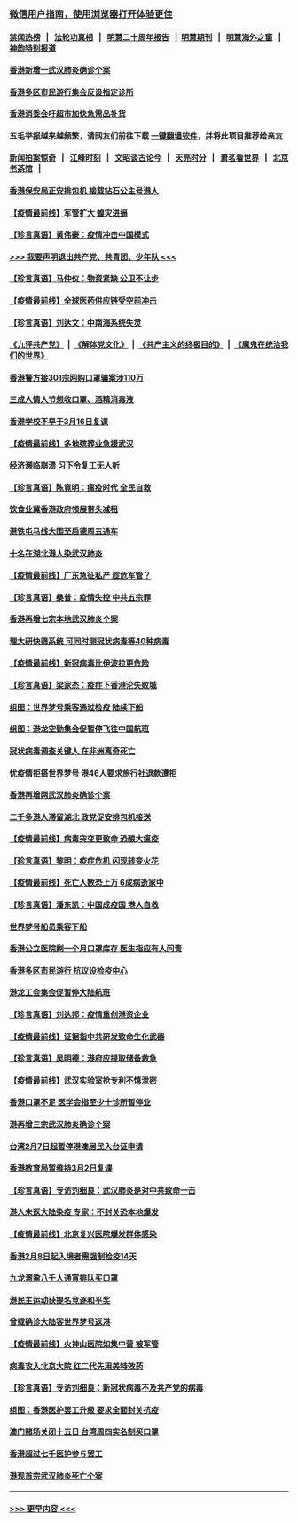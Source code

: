 ### [微信用户指南，使用浏览器打开体验更佳](https://github.com/gfw-breaker/banned-news1/blob/master/indexes/wechat-guide.md?t=0)
#### [禁闻热榜](热点新闻.md?t=0)  &nbsp;&nbsp;|&nbsp;&nbsp; [法轮功真相](https://github.com/gfw-breaker/truth/blob/master/README.md?t=0) &nbsp;&nbsp;|&nbsp;&nbsp; [明慧二十周年报告](https://github.com/gfw-breaker/mh-reports/blob/master/README.md?t=0) &nbsp;&nbsp;|&nbsp;&nbsp;[明慧期刊](https://github.com/gfw-breaker/mh-qikan) &nbsp;&nbsp;|&nbsp;&nbsp; [明慧海外之窗](https://github.com/gfw-breaker/mh-news/blob/master/README.md?t=0) &nbsp;&nbsp;|&nbsp;&nbsp; [神韵特别报道](https://github.com/gfw-breaker/mh-news/blob/master/shenyun.md?t=0)
#### [香港新增一武汉肺炎确诊个案](../pages/nsc415/n11874044.md?t=02172122) 
#### [香港多区市民游行集会反设指定诊所](../pages/nsc415/n11874017.md?t=02172122) 
#### [香港消委会吁超市加快急需品补货](../pages/nsc415/n11874003.md?t=02172122) 
#### 五毛举报越来越频繁，请网友们前往下载 [一键翻墙软件](https://github.com/gfw-breaker/ssr-accounts)，并将此项目推荐给亲友
#### [新闻拍案惊奇](https://github.com/gfw-breaker/banned-news1/blob/master/pages/link4.md) &nbsp;&nbsp;|&nbsp;&nbsp; [江峰时刻](https://github.com/gfw-breaker/banned-news1/blob/master/pages/link4.md) &nbsp;&nbsp;|&nbsp;&nbsp; [文昭谈古论今](https://github.com/gfw-breaker/banned-news1/blob/master/pages/link4.md) &nbsp;&nbsp;|&nbsp;&nbsp; [天亮时分](https://github.com/gfw-breaker/banned-news1/blob/master/pages/link4.md) &nbsp;&nbsp;|&nbsp;&nbsp; [萧茗看世界](https://github.com/gfw-breaker/banned-news1/blob/master/pages/link4.md) &nbsp;&nbsp;|&nbsp;&nbsp; [北京老茶馆](https://github.com/gfw-breaker/banned-news1/blob/master/pages/link4.md) &nbsp;&nbsp;|&nbsp;&nbsp; 
#### [香港保安局正安排包机 接载钻石公主号港人](../pages/nsc415/n11873932.md?t=02172122) 
#### [【疫情最前线】军管扩大 蝗灾进逼](../pages/nsc415/n11873780.md?t=02172122) 
#### [【珍言真语】黄伟豪：疫情冲击中国模式](../pages/nsc415/n11873482.md?t=02172122) 
#### [>>> 我要声明退出共产党、共青团、少年队 <<<](https://github.com/begood0513/goodnews/blob/master/quit/letter.md) 
#### [【珍言真语】马仲仪：物资紧缺 公卫不让步](../pages/nsc415/n11872315.md?t=02172122) 
#### [【疫情最前线】全球医药供应链受空前冲击](../pages/nsc415/n11869614.md?t=02172122) 
#### [【珍言真语】刘达文：中南海系统失灵](../pages/nsc415/n11869465.md?t=02172122) 
#### [《九评共产党》](https://github.com/begood0513/9ping.md/blob/master/README.md) &nbsp;|&nbsp; [《解体党文化》](../../../../jtdwh.md/blob/master/README.md)  &nbsp;|&nbsp; [《共产主义的终极目的》](../../../../gczydzjmd.md/blob/master/README.md) &nbsp;|&nbsp; [《魔鬼在统治我们的世界》](../../../../mgztzwmdsj.md/blob/master/README.md) 
#### [香港警方接301宗网购口罩骗案涉110万](../pages/nsc415/n11867572.md?t=02172122) 
#### [三成人情人节想收口罩、酒精消毒液](../pages/nsc415/n11867523.md?t=02172122) 
#### [香港学校不早于3月16日复课](../pages/nsc415/n11867498.md?t=02172122) 
#### [【疫情最前线】多地殡葬业急援武汉](../pages/nsc415/n11866914.md?t=02172122) 
#### [经济濒临崩溃 习下令复工无人听](../pages/nsc415/n11867269.md?t=02172122) 
#### [【珍言真语】陈竟明：瘟疫时代 全民自救](../pages/nsc415/n11866765.md?t=02172122) 
#### [饮食业冀香港政府领展带头减租](../pages/nsc415/n11864876.md?t=02172122) 
#### [港铁屯马线大围至启德周五通车](../pages/nsc415/n11864842.md?t=02172122) 
#### [十名在湖北港人染武汉肺炎](../pages/nsc415/n11864807.md?t=02172122) 
#### [【疫情最前线】广东急征私产 趁危军管？](../pages/nsc415/n11864205.md?t=02172122) 
#### [【珍言真语】桑普：疫情失控 中共五宗罪](../pages/nsc415/n11864157.md?t=02172122) 
#### [香港再增七宗本地武汉肺炎个案](../pages/nsc415/n11862405.md?t=02172122) 
#### [理大研快筛系统 可同时测冠状病毒等40种病毒](../pages/nsc415/n11862376.md?t=02172122) 
#### [【疫情最前线】新冠病毒比伊波拉更危险](../pages/nsc415/n11862199.md?t=02172122) 
#### [【珍言真语】梁家杰：疫症下香港沦失败城](../pages/nsc415/n11861588.md?t=02172122) 
#### [组图：世界梦号乘客通过检疫 陆续下船](../pages/nsc415/n11858302.md?t=02172122) 
#### [组图：港龙空勤集会促暂停飞往中国航班](../pages/nsc415/n11858190.md?t=02172122) 
#### [冠状病毒调查关键人 在非洲离奇死亡](../pages/nsc415/n11859798.md?t=02172122) 
#### [忧疫情拒搭世界梦号 港46人要求旅行社退款遭拒](../pages/nsc415/n11859849.md?t=02172122) 
#### [香港再增两武汉肺炎确诊个案](../pages/nsc415/n11859833.md?t=02172122) 
#### [二千多港人滞留湖北 政党促安排包机接送](../pages/nsc415/n11859831.md?t=02172122) 
#### [【疫情最前线】病毒突变更致命 恐酿大瘟疫](../pages/nsc415/n11859604.md?t=02172122) 
#### [【珍言真语】黎明：疫症危机 闪现转变火花](../pages/nsc415/n11859199.md?t=02172122) 
#### [【疫情最前线】死亡人数恐上万 6成病逝家中](../pages/nsc415/n11856687.md?t=02172122) 
#### [【珍言真语】潘东凯：中国成疫国 港人自救](../pages/nsc415/n11856962.md?t=02172122) 
#### [世界梦号船员乘客下船](../pages/nsc415/n11856883.md?t=02172122) 
#### [香港公立医院剩一个月口罩库存 医生指应有人问责](../pages/nsc415/n11856875.md?t=02172122) 
#### [香港多区市民游行 抗议设检疫中心](../pages/nsc415/n11856866.md?t=02172122) 
#### [港龙工会集会促暂停大陆航班](../pages/nsc415/n11856840.md?t=02172122) 
#### [【珍言真语】刘达邦：疫情重创港资企业](../pages/nsc415/n11854274.md?t=02172122) 
#### [【疫情最前线】证据指中共研发致命生化武器](../pages/nsc415/n11853087.md?t=02172122) 
#### [【珍言真语】吴明德：港府应提取储备救急](../pages/nsc415/n11852734.md?t=02172122) 
#### [【疫情最前线】武汉实验室抢专利不慎泄密](../pages/nsc415/n11850310.md?t=02172122) 
#### [香港口罩不足 医学会指至少十诊所暂停业](../pages/nsc415/n11850301.md?t=02172122) 
#### [港再增三宗武汉肺炎确诊个案](../pages/nsc415/n11850328.md?t=02172122) 
#### [台湾2月7日起暂停港澳居民入台证申请](../pages/nsc415/n11850304.md?t=02172122) 
#### [香港教育局暂维持3月2日复课](../pages/nsc415/n11850260.md?t=02172122) 
#### [【珍言真语】专访刘细良：武汉肺炎是对中共致命一击](../pages/nsc415/n11849934.md?t=02172122) 
#### [港人未返大陆染疫 专家：不封关恐本地爆发](../pages/nsc415/n11848021.md?t=02172122) 
#### [【疫情最前线】北京复兴医院爆发群体感染](../pages/nsc415/n11847626.md?t=02172122) 
#### [香港2月8日起入境者需强制检疫14天](../pages/nsc415/n11847658.md?t=02172122) 
#### [九龙湾逾八千人通宵排队买口罩](../pages/nsc415/n11847647.md?t=02172122) 
#### [港民主运动获提名竞逐和平奖](../pages/nsc415/n11847633.md?t=02172122) 
#### [曾载确诊大陆客世界梦号返港](../pages/nsc415/n11847608.md?t=02172122) 
#### [【疫情最前线】火神山医院如集中营 被军管](../pages/nsc415/n11847524.md?t=02172122) 
#### [病毒攻入北京大院 红二代先用美特效药](../pages/nsc415/n11847427.md?t=02172122) 
#### [【珍言真语】专访刘细良：新冠状病毒不及共产党的病毒](../pages/nsc415/n11847164.md?t=02172122) 
#### [组图：香港医护罢工升级 要求全面封关抗疫](../pages/nsc415/n11844107.md?t=02172122) 
#### [澳门赌场关闭十五日 台湾周四实名制买口罩](../pages/nsc415/n11845083.md?t=02172122) 
#### [香港超过七千医护参与罢工](../pages/nsc415/n11845051.md?t=02172122) 
#### [港现首宗武汉肺炎死亡个案](../pages/nsc415/n11844998.md?t=02172122) 

----
#### [ >>> 更早内容 <<< ](../indexes/nsc415-earlier.md)
